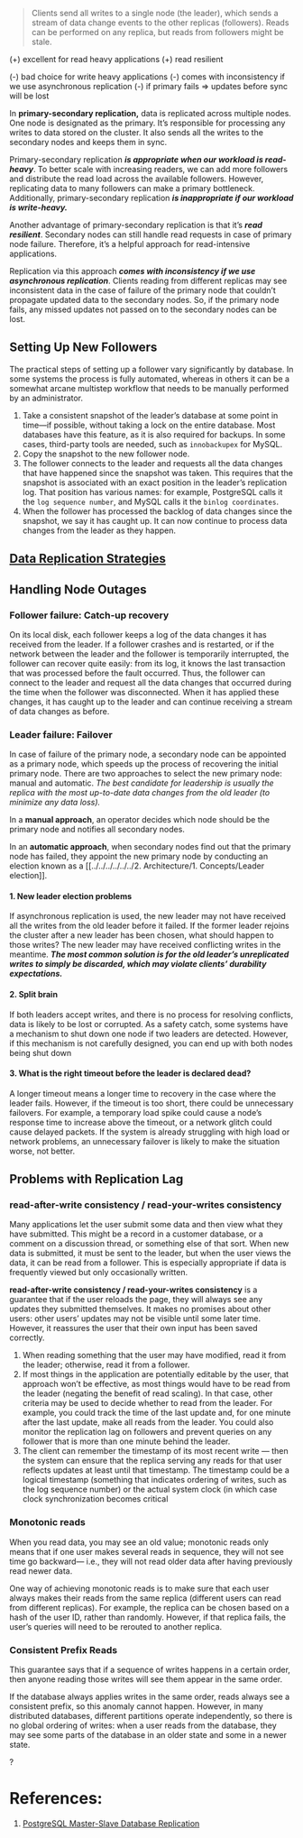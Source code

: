 > Clients send all writes to a single node (the leader), which sends a stream of data change events to the other replicas (followers). Reads can be performed on any replica, but reads from followers might be stale.

(+) excellent for read heavy applications
(+) read resilient

(-) bad choice for write heavy applications
(-) comes with inconsistency if we use asynchronous replication
(-) if primary fails => updates before sync will be lost

In **primary-secondary replication,** data is replicated across multiple nodes. One node is designated as the primary. It’s responsible for processing any writes to data stored on the cluster. It also sends all the writes to the secondary nodes and keeps them in sync.

Primary-secondary replication ***is appropriate when our workload is read-heavy***. To better scale with increasing readers, we can add more followers and distribute the read load across the available followers. However, replicating data to many followers can make a primary bottleneck. Additionally, primary-secondary replication ***is inappropriate if our workload is write-heavy.***

Another advantage of primary-secondary replication is that it’s ***read resilient***. Secondary nodes can still handle read requests in case of primary node failure. Therefore, it’s a helpful approach for read-intensive applications.

Replication via this approach ***comes with inconsistency if we use asynchronous replication***. Clients reading from different replicas may see inconsistent data in the case of failure of the primary node that couldn’t propagate updated data to the secondary nodes. So, if the primary node fails, any missed updates not passed on to the secondary nodes can be lost.
## Setting Up New Followers

The practical steps of setting up a follower vary significantly by database. In some systems the process is fully automated, whereas in others it can be a somewhat arcane multistep workflow that needs to be manually performed by an administrator.

1. Take a consistent snapshot of the leader’s database at some point in time—if possible, without taking a lock on the entire database. Most databases have this feature, as it is also required for backups. In some cases, third-party tools are needed, such as `innobackupex` for MySQL.
2. Copy the snapshot to the new follower node.
3. The follower connects to the leader and requests all the data changes that have happened since the snapshot was taken. This requires that the snapshot is associated with an exact position in the leader’s replication log. That position has various names: for example, PostgreSQL calls it the `log sequence number`, and MySQL calls it the `binlog coordinates`.
4. When the follower has processed the backlog of data changes since the snapshot, we say it has caught up. It can now continue to process data changes from the leader as they happen.
## [Data Replication Strategies](Data%20Replication%20Strategies.md)
## Handling Node Outages

### Follower failure: Catch-up recovery

On its local disk, each follower keeps a log of the data changes it has received from the leader. If a follower crashes and is restarted, or if the network between the leader and the follower is temporarily interrupted, the follower can recover quite easily: from its log, it knows the last transaction that was processed before the fault occurred. Thus, the follower can connect to the leader and request all the data changes that occurred during the time when the follower was disconnected. When it has applied these changes, it has caught up to the leader and can continue receiving a stream of data changes as before.
### Leader failure: Failover

In case of failure of the primary node, a secondary node can be appointed as a primary node, which speeds up the process of recovering the initial primary node. There are two approaches to select the new primary node: manual and automatic. *The best candidate for leadership is usually the replica with the most up-to-date data changes from the old leader (to minimize any data loss).*

In a **manual approach**, an operator decides which node should be the primary node and notifies all secondary nodes.

In an **automatic approach**, when secondary nodes find out that the primary node has failed, they appoint the new primary node by conducting an election known as a [[../../../../../../2. Architecture/1. Concepts/Leader election]].
#### 1. New leader election problems

If asynchronous replication is used, the new leader may not have received all the writes from the old leader before it failed. If the former leader rejoins the cluster after a new leader has been chosen, what should happen to those writes? The new leader may have received conflicting writes in the meantime. ***The most common solution is for the old leader’s unreplicated writes to simply be discarded, which may violate clients’ durability expectations.***
#### 2. Split brain

If both leaders accept writes, and there is no process for resolving conflicts, data is likely to be lost or corrupted. As a safety catch, some systems have a mechanism to shut down one node if two leaders are detected. However, if this mechanism is not carefully designed, you can end up with both nodes being shut down
#### 3. What is the right timeout before the leader is declared dead?

A longer timeout means a longer time to recovery in the case where the leader fails. However, if the timeout is too short, there could be unnecessary failovers. For example, a temporary load spike could cause a node’s response time to increase above the timeout, or a network glitch could cause delayed packets. If the system is already struggling with high load or network problems, an unnecessary failover is likely to make the situation worse, not better.

## Problems with Replication Lag

### read-after-write consistency / read-your-writes consistency

Many applications let the user submit some data and then view what they have submitted. This might be a record in a customer database, or a comment on a discussion thread, or something else of that sort. When new data is submitted, it must be sent to the leader, but when the user views the data, it can be read from a follower. This is especially appropriate if data is frequently viewed but only occasionally written.

**read-after-write consistency / read-your-writes consistency** is a guarantee that if the user reloads the page, they will always see any updates they submitted themselves. It makes no promises about other users: other users’ updates may not be visible until some later time. However, it reassures the user that their own input has been saved correctly.

1. When reading something that the user may have modified, read it from the leader; otherwise, read it from a follower.
2. If most things in the application are potentially editable by the user, that approach won’t be effective, as most things would have to be read from the leader (negating the benefit of read scaling). In that case, other criteria may be used to decide whether to read from the leader. For example, you could track the time of the last update and, for one minute after the last update, make all reads from the leader. You could also monitor the replication lag on followers and prevent queries on any follower that is more than one minute behind the leader.
3. The client can remember the timestamp of its most recent write — then the system can ensure that the replica serving any reads for that user reflects updates at least until that timestamp. The timestamp could be a logical timestamp (something that indicates ordering of writes, such as the log sequence number) or the actual system clock (in which case clock synchronization becomes critical
### Monotonic reads

When you read data, you may see an old value; monotonic reads only means that if one user makes several reads in sequence, they will not see time go backward— i.e., they will not read older data after having previously read newer data.

One way of achieving monotonic reads is to make sure that each user always makes their reads from the same replica (different users can read from different replicas). For example, the replica can be chosen based on a hash of the user ID, rather than randomly. However, if that replica fails, the user’s queries will need to be rerouted to another replica.
### Consistent Prefix Reads

This guarantee says that if a sequence of writes happens in a certain order, then anyone reading those writes will see them appear in the same order. 

If the database always applies writes in the same order, reads always see a consistent prefix, so this anomaly cannot happen. However, in many distributed databases, different partitions operate independently, so there is no global ordering of writes: when a user reads from the database, they may see some parts of the database in an older state and some in a newer state.

?

# References:

1. [PostgreSQL Master-Slave Database Replication](https://blog.devgenius.io/postgresql-master-slave-database-replication-a845777901ab)